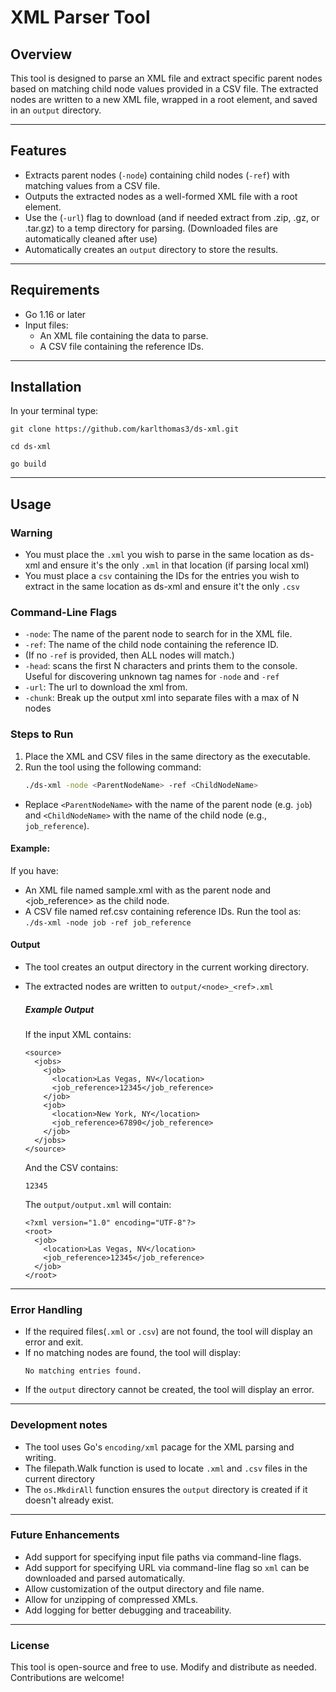 # XML Parser Tool

## Overview

This tool is designed to parse an XML file and extract specific parent nodes
based on matching child node values provided in a CSV file. The extracted nodes
are written to a new XML file, wrapped in a root element, and saved in an
`output` directory.

---

## Features

- Extracts parent nodes (`-node`) containing child nodes (`-ref`) with matching
  values from a CSV file.
- Outputs the extracted nodes as a well-formed XML file with a root element.
- Use the (`-url`) flag to download (and if needed extract from .zip, .gz, or
  .tar.gz) to a temp directory for parsing. (Downloaded files are automatically
  cleaned after use)
- Automatically creates an `output` directory to store the results.

---

## Requirements

- Go 1.16 or later
- Input files:
  - An XML file containing the data to parse.
  - A CSV file containing the reference IDs.

---

## Installation

In your terminal type:

`git clone https://github.com/karlthomas3/ds-xml.git`

`cd ds-xml`

`go build`

---

## Usage

### Warning

- You must place the `.xml` you wish to parse in the same location as ds-xml and
  ensure it's the only `.xml` in that location (if parsing local xml)
- You must place a `csv` containing the IDs for the entries you wish to extract
  in the same location as ds-xml and ensure it't the only `.csv`

### Command-Line Flags

- `-node`: The name of the parent node to search for in the XML file.
- `-ref`: The name of the child node containing the reference ID.
- (If no `-ref` is provided, then ALL nodes will match.)
- `-head`: scans the first N characters and prints them to the console. Useful
  for discovering unknown tag names for `-node` and `-ref`
- `-url`: The url to download the xml from.
- `-chunk`: Break up the output xml into separate files with a max of N nodes

### Steps to Run

1. Place the XML and CSV files in the same directory as the executable.
2. Run the tool using the following command:
   ```bash
   ./ds-xml -node <ParentNodeName> -ref <ChildNodeName>
   ```

- Replace `<ParentNodeName>` with the name of the parent node (e.g. `job`) and
  `<ChildNodeName>` with the name of the child node (e.g., `job_reference`).

#### Example:

If you have:

- An XML file named sample.xml with <job> as the parent node and <job_reference>
  as the child node.
- A CSV file named ref.csv containing reference IDs. Run the tool as:
  `./ds-xml -node job -ref job_reference`

#### Output

- The tool creates an output directory in the current working directory.
- The extracted nodes are written to `output/<node>_<ref>.xml`
  ##### Example Output
  If the input XML contains:
  ```
  <source>
    <jobs>
      <job>
        <location>Las Vegas, NV</location>
        <job_reference>12345</job_reference>
      </job>
      <job>
        <location>New York, NY</location>
        <job_reference>67890</job_reference>
      </job>
    </jobs>
  </source>
  ```
  And the CSV contains:
  ```
  12345
  ```
  The `output/output.xml` will contain:

  ```
  <?xml version="1.0" encoding="UTF-8"?>
  <root>
    <job>
      <location>Las Vegas, NV</location>
      <job_reference>12345</job_reference>
    </job>
  </root>
  ```

---

### Error Handling

- If the required files(`.xml` or `.csv`) are not found, the tool will display
  an error and exit.
- If no matching nodes are found, the tool will display:
  ```
  No matching entries found.
  ```
- If the `output` directory cannot be created, the tool will display an error.

---

### Development notes

- The tool uses Go's `encoding/xml` pacage for the XML parsing and writing.
- The filepath.Walk function is used to locate `.xml` and `.csv` files in the
  current directory
- The `os.MkdirAll` function ensures the `output` directory is created if it
  doesn't already exist.

---

### Future Enhancements

- Add support for specifying input file paths via command-line flags.
- Add support for specifying URL via command-line flag so `xml` can be
  downloaded and parsed automatically.
- Allow customization of the output directory and file name.
- Allow for unzipping of compressed XMLs.
- Add logging for better debugging and traceability.

---

### License

This tool is open-source and free to use. Modify and distribute as needed.
Contributions are welcome!
